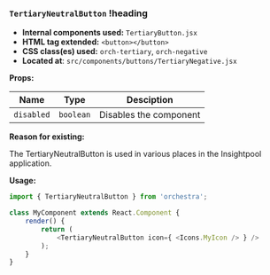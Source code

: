 ### `TertiaryNeutralButton` !heading

* __Internal components used:__ `TertiaryButton.jsx`
* __HTML tag extended:__ `<button></button>`
* __CSS class(es) used:__ `orch-tertiary`, `orch-negative`
* __Located at__: `src/components/buttons/TertiaryNegative.jsx`

**Props:**

| Name          | Type          | Desciption                                    |
| ------------- |---------------| ----------------------------------------------|
| `disabled`    | `boolean`     | Disables the component                        |

**Reason for existing:**

The TertiaryNeutralButton is used in various places in the Insightpool application.

**Usage:**

```javascript
import { TertiaryNeutralButton } from 'orchestra';

class MyComponent extends React.Component {
	render() {
		return (
			<TertiaryNeutralButton icon={ <Icons.MyIcon /> } />
		);
	}
}
```

